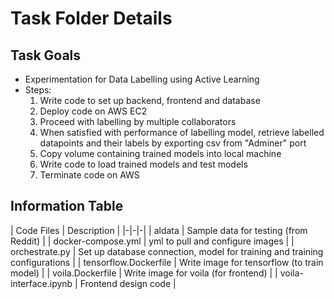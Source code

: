 # Task Folder Details

## Task Goals
- Experimentation for Data Labelling using Active Learning
- Steps:
  1) Write code to set up backend, frontend and database
  2) Deploy code on AWS EC2
  3) Proceed with labelling by multiple collaborators
  4) When satisfied with performance of labelling model, retrieve labelled datapoints and their labels by exporting csv from "Adminer" port
  5) Copy volume containing trained models into local machine
  6) Write code to load trained models and test models
  7) Terminate code on AWS

## Information Table

| Code Files | Description |
|-|-|-|
| aldata | Sample data for testing (from Reddit) |
| docker-compose.yml | yml to pull and configure images |
| orchestrate.py | Set up database connection, model for training and training configurations |
| tensorflow.Dockerfile | Write image for tensorflow (to train model) |
| voila.Dockerfile | Write image for voila (for frontend) |
| voila-interface.ipynb | Frontend design code |
